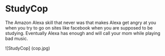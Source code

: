 # StudyCop
The Amazon Alexa skill that never was that makes Alexa get angry at you when you try to go on sites like facebook when you are supposed to be studying. Eventually Alexa has enough and will call your mom while playing bad music.

![StudyCop]
(cop.jpg)

